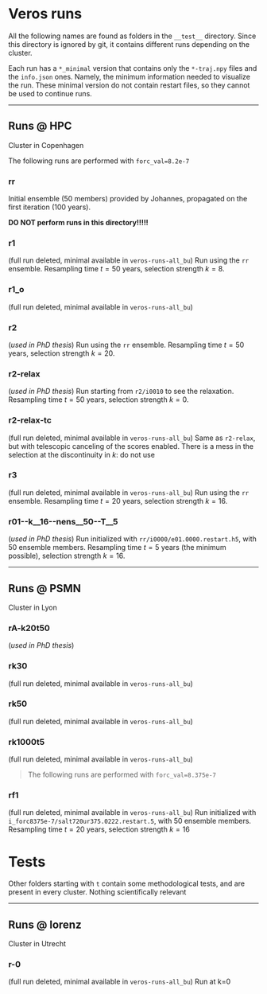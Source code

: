 # Veros runs

All the following names are found as folders in the `__test__` directory. Since this directory is ignored by git, it contains different runs depending on the cluster.

Each run has a `*_minimal` version that contains only the `*-traj.npy` files and the `info.json` ones. Namely, the minimum information needed to visualize the run. These minimal version do not contain restart files, so they cannot be used to continue runs.

---

## Runs @ HPC
Cluster in Copenhagen

The following runs are performed with `forc_val=8.2e-7`

### rr
Initial ensemble (50 members) provided by Johannes, propagated on the first iteration (100 years).

**DO NOT perform runs in this directory!!!!!**

### r1
(full run deleted, minimal available in `veros-runs-all_bu`)
Run using the `rr` ensemble. Resampling time $t=50$ years, selection strength $k=8$.

### r1_o
(full run deleted, minimal available in `veros-runs-all_bu`)

### r2
(_used in PhD thesis_)
Run using the `rr` ensemble. Resampling time $t=50$ years, selection strength $k=20$.

### r2-relax
(_used in PhD thesis_)
Run starting from `r2/i0010` to see the relaxation. Resampling time $t=50$ years, selection strength $k=0$.

### r2-relax-tc
(full run deleted, minimal available in `veros-runs-all_bu`)
Same as `r2-relax`, but with telescopic canceling of the scores enabled. There is a mess in the selection at the discontinuity in $k$: do not use

### r3
(full run deleted, minimal available in `veros-runs-all_bu`)
Run using the `rr` ensemble. Resampling time $t=20$ years, selection strength $k=16$.

### r01--k__16--nens__50--T__5
(_used in PhD thesis_)
Run initialized with `rr/i0000/e01.0000.restart.h5`, with 50 ensemble members. Resampling time $t=5$ years (the minimum possible), selection strength $k=16$.

---

## Runs @ PSMN
Cluster in Lyon

### rA-k20t50
(_used in PhD thesis_)

### rk30
(full run deleted, minimal available in `veros-runs-all_bu`)

### rk50
(full run deleted, minimal available in `veros-runs-all_bu`)

### rk1000t5
(full run deleted, minimal available in `veros-runs-all_bu`)


> The following runs are performed with `forc_val=8.375e-7`

### rf1
(full run deleted, minimal available in `veros-runs-all_bu`)
Run initialized with `i_forc8375e-7/salt720ur375.0222.restart.5`, with 50 ensemble members. Resampling time $t=20$ years, selection strength $k=16$


# Tests
Other folders starting with `t` contain some methodological tests, and are present in every cluster. Nothing scientifically relevant

---

## Runs @ lorenz
Cluster in Utrecht

### r-0
(full run deleted, minimal available in `veros-runs-all_bu`)
Run at k=0

